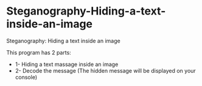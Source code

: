 # Steganography-Hiding-a-text-inside-an-image
Steganography: Hiding a text inside an image

This program has 2 parts: 

* 1- Hiding a text massage inside an image
* 2- Decode the message (The hidden message will be displayed on your console)

